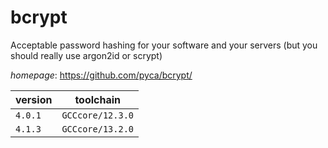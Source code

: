 # bcrypt

Acceptable password hashing for your software and your servers (but you should really use argon2id or scrypt)

*homepage*: <https://github.com/pyca/bcrypt/>

version | toolchain
--------|----------
``4.0.1`` | ``GCCcore/12.3.0``
``4.1.3`` | ``GCCcore/13.2.0``
